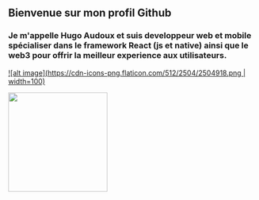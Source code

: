 ## Bienvenue sur mon profil Github
### Je m'appelle Hugo Audoux et suis developpeur web et mobile spécialiser dans le framework React (js et native) ainsi que le web3 pour offrir la meilleur experience aux utilisateurs.

[![alt image](https://cdn-icons-png.flaticon.com/512/2504/2504918.png | width=100)](https://www.google.com)

<img src="https://cdn-icons-png.flaticon.com/512/2504/2504918.png" width="200" height="200" />

